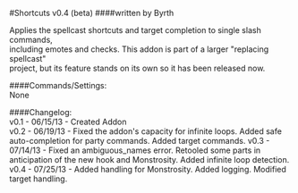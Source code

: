 #Shortcuts v0.4 (beta)
####written by Byrth  

Applies the spellcast shortcuts and target completion to single slash commands,  
including emotes and checks. This addon is part of a larger "replacing spellcast"  
project, but its feature stands on its own so it has been released now.  

####Commands/Settings:  
None  

####Changelog:  
v0.1 - 06/15/13 - Created Addon  
v0.2 - 06/19/13 - Fixed the addon's capacity for infinite loops. Added safe auto-completion for party commands. Added target commands.
v0.3 - 07/14/13 - Fixed an ambiguous_names error. Retooled some parts in anticipation of the new hook and Monstrosity. Added infinite loop detection.
v0.4 - 07/25/13 - Added handling for Monstrosity. Added logging. Modified target handling.